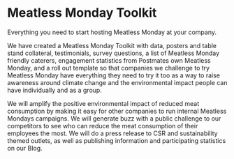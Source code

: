 # Meatless Monday Toolkit
Everything you need to start hosting Meatless Monday at your company.

We have created a Meatless Monday Toolkit with data, posters and table stand collateral, testimonials, survey questions, a list of Meatless Monday friendly caterers, engagement statistics from Postmates own Meatless Monday, and a roll out template so that companies we challenge to try Meatless Monday have everything they need to try it too as a way to raise awareness around climate change and the environmental impact people can have individually and as a group.

We will amplify the positive environmental impact of reduced meat consumption by making it easy for other companies to run internal Meatless Mondays campaigns.  We will generate buzz with a public challenge to our competitors to see who can reduce the meat consumption of their employees the most.  We will do a press release to CSR and sustainability themed outlets, as well as publishing information and participating statistics on our Blog.

